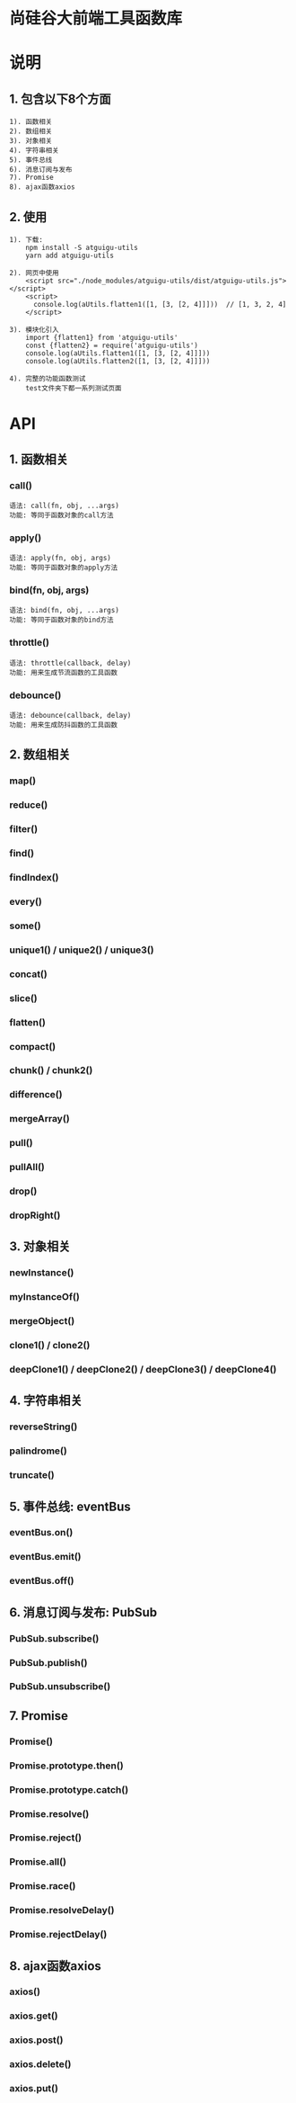 # 尚硅谷大前端工具函数库

# 说明
## 1. 包含以下8个方面
    1). 函数相关
    2). 数组相关
    3). 对象相关
    4). 字符串相关
    5). 事件总线
    6). 消息订阅与发布
    7). Promise
    8). ajax函数axios

## 2. 使用
    1). 下载: 
        npm install -S atguigu-utils
        yarn add atguigu-utils
    
    2). 网页中使用
        <script src="./node_modules/atguigu-utils/dist/atguigu-utils.js"></script>
        <script>
          console.log(aUtils.flatten1([1, [3, [2, 4]]]))  // [1, 3, 2, 4]
        </script>
    
    3). 模块化引入
        import {flatten1} from 'atguigu-utils'
        const {flatten2} = require('atguigu-utils')
        console.log(aUtils.flatten1([1, [3, [2, 4]]]))
        console.log(aUtils.flatten2([1, [3, [2, 4]]]))
    
    4). 完整的功能函数测试
        test文件夹下都一系列测试页面

# API
## 1. 函数相关

### call()
    语法: call(fn, obj, ...args)
    功能: 等同于函数对象的call方法

### apply()
    语法: apply(fn, obj, args)
    功能: 等同于函数对象的apply方法

### bind(fn, obj, args)
    语法: bind(fn, obj, ...args)
    功能: 等同于函数对象的bind方法
    
### throttle()
    语法: throttle(callback, delay)
    功能: 用来生成节流函数的工具函数

### debounce()
    语法: debounce(callback, delay)
    功能: 用来生成防抖函数的工具函数


## 2. 数组相关
### map()
### reduce()
### filter()
### find()
### findIndex()
### every()
### some()
### unique1() / unique2() / unique3()
### concat()
### slice()
### flatten()
### compact()
### chunk() / chunk2()
### difference()
### mergeArray()
### pull()
### pullAll()
### drop()
### dropRight()


## 3. 对象相关
### newInstance()
### myInstanceOf()
### mergeObject()
### clone1() / clone2()
### deepClone1() / deepClone2() / deepClone3() / deepClone4()


## 4. 字符串相关
### reverseString()
### palindrome()
### truncate()


## 5. 事件总线: eventBus
### eventBus.on()
### eventBus.emit()
### eventBus.off()


## 6. 消息订阅与发布: PubSub
### PubSub.subscribe()
### PubSub.publish()
### PubSub.unsubscribe()


## 7. Promise
### Promise()
### Promise.prototype.then()
### Promise.prototype.catch()
### Promise.resolve()
### Promise.reject()
### Promise.all()
### Promise.race()
### Promise.resolveDelay()
### Promise.rejectDelay()

## 8. ajax函数axios
### axios()
### axios.get()
### axios.post()
### axios.delete()
### axios.put()